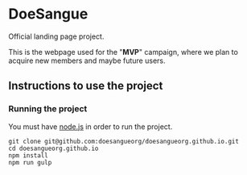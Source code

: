 # DoeSangue

Official landing page project.

This is the webpage used for the "**MVP**" campaign, where we plan to acquire new members and maybe future users.

## Instructions to use the project

### Running the project

You must have [node.js](https://nodejs.org/en/) in order to run the project.

    git clone git@github.com:doesangueorg/doesangueorg.github.io.git
    cd doesangueorg.github.io
    npm install
    npm run gulp